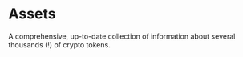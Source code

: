 # Assets
A comprehensive, up-to-date collection of information about several thousands (!) of crypto tokens.
